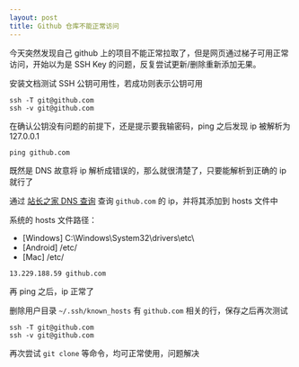 ```yaml
---
layout: post
title: Github 仓库不能正常访问
---
```


今天突然发现自己 github 上的项目不能正常拉取了，但是网页通过梯子可用正常访问，开始以为是 SSH Key 的问题，反复尝试更新/删除重新添加无果。

安装文档测试 SSH 公钥可用性，若成功则表示公钥可用

```shell
ssh -T git@github.com
ssh -v git@github.com
```

在确认公钥没有问题的前提下，还是提示要我输密码，ping 之后发现 ip 被解析为 127.0.0.1

```shell
ping github.com
```

既然是 DNS 故意将 ip 解析成错误的，那么就很清楚了，只要能解析到正确的 ip 就行了

通过 [站长之家 DNS 查询](https://tool.chinaz.com/dns/) 查询 `github.com` 的 ip，并将其添加到 hosts 文件中

系统的 hosts 文件路径：
- [Windows] C:\Windows\System32\drivers\etc\
- [Android] /etc/
- [Mac] /etc/

```shell
13.229.188.59 github.com
```

再 ping 之后，ip 正常了

删除用户目录 `~/.ssh/known_hosts` 有 `github.com` 相关的行，保存之后再次测试

```shell
ssh -T git@github.com
ssh -v git@github.com
```

再次尝试 `git clone` 等命令，均可正常使用，问题解决
